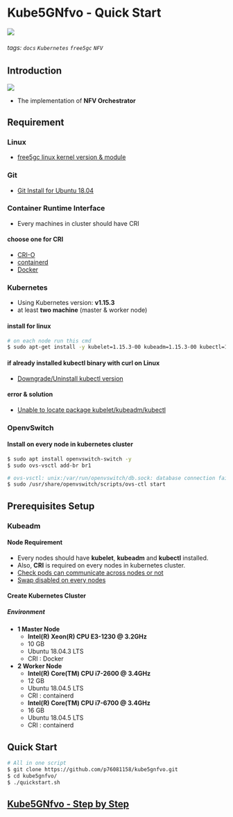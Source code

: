 # Kube5GNfvo - Quick Start

![](https://i.imgur.com/wy0NI6X.png)

###### tags: `docs` `Kubernetes` `free5gc` `NFV`

## Introduction

![](https://i.imgur.com/uJSUT6q.jpg)
* The implementation of **NFV Orchestrator**

## Requirement

### Linux

* [free5gc linux kernel version & module](https://hackmd.io/@Vcx/Hy_gHkdAD)

### Git

* [Git Install for Ubuntu 18.04](https://hackmd.io/@Vcx/SyuZPlBWu)

### Container Runtime Interface

* Every machines in cluster should have CRI

#### choose one for CRI

* [CRI-O](https://kubernetes.io/docs/setup/production-environment/container-runtimes/#cri-o)
* [containerd](https://hackmd.io/@Vcx/rJFyLPRWO)
* [Docker](https://hackmd.io/@Vcx/ByYcrDvSL)

### Kubernetes

* Using Kubernetes version: **v1.15.3**
* at least **two machine** (master & worker node)

#### install for linux

```bash
# on each node run this cmd
$ sudo apt-get install -y kubelet=1.15.3-00 kubeadm=1.15.3-00 kubectl=1.15.3-00 --allow-downgrades
```

#### if already installed kubectl binary with curl on Linux

* [Downgrade/Uninstall kubectl version](https://hackmd.io/@Vcx/rk2WlZa-_)

#### error & solution

* [Unable to locate package kubelet/kubeadm/kubectl](https://hackmd.io/@Vcx/BJ-iDJB7_#error-amp-solution)

### OpenvSwitch

#### Install on every node in kubernetes cluster

```bash
$ sudo apt install openvswitch-switch -y
$ sudo ovs-vsctl add-br br1

# ovs-vsctl: unix:/var/run/openvswitch/db.sock: database connection failed (No such file or directory)
$ sudo /usr/share/openvswitch/scripts/ovs-ctl start
```

## Prerequisites Setup

### Kubeadm

#### Node Requirement

* Every nodes should have **kubelet**, **kubeadm** and **kubectl** installed.
* Also, **CRI** is required on every nodes in kubernetes cluster.
* [Check pods can communicate across nodes or not](https://hackmd.io/@Vcx/HyLSg9xM_#Check-pods-can-communicate-across-nodes-or-not)
* [Swap disabled on every nodes](https://hackmd.io/@Vcx/HyLSg9xM_#Swap-disabled)

#### Create Kubernetes Cluster

##### Environment

* **1 Master Node**
    * **Intel(R) Xeon(R) CPU E3-1230 @ 3.2GHz**
    * 10 GB
    * Ubuntu 18.04.3 LTS
    * CRI : Docker
* **2 Worker Node**
    * **Intel(R) Core(TM) CPU i7-2600 @ 3.4GHz**
    * 12 GB
    * Ubuntu 18.04.5 LTS
    * CRI : containerd
    * **Intel(R) Core(TM) CPU i7-6700 @ 3.4GHz**
    * 16 GB
    * Ubuntu 18.04.5 LTS
    * CRI : containerd

## Quick Start

```bash
# All in one script
$ git clone https://github.com/p76081158/kube5gnfvo.git
$ cd kube5gnfvo/
$ ./quickstart.sh
```

## [Kube5GNfvo - Step by Step](https://hackmd.io/@Vcx/BJ-iDJB7_#Prerequisites-Setup)
